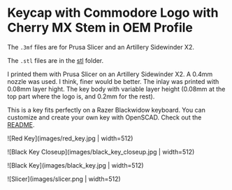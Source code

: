 # Keycap with Commodore Logo with Cherry MX Stem in OEM Profile

The `.3mf` files are for Prusa Slicer and an Artillery Sidewinder X2.

The `.stl` files are in the [stl](stl) folder.

I printed them with Prusa Slicer on an Artillery Sidewinder X2. A 0.4mm nozzle was used. I think, finer would be better. The inlay was printed with 0.08mm layer hight. The key body with variable layer height (0.08mm at the top part where the logo is, and 0.2mm for the rest).

This is a key fits perfectly on a Razer Blackwidow keyboard. You can customize and create your own key with OpenSCAD. Check out the [README](openscad/readme.md).

![Red Key](images/red_key.jpg | width=512)

![Black Key Closeup](images/black_key_closeup.jpg | width=512)

![Black Key](images/black_key.jpg | width=512)

![Slicer](images/slicer.png | width=512)
